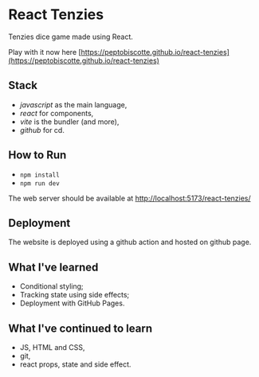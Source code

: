# React Tenzies

Tenzies dice game made using React.

Play with it now here [https://peptobiscotte.github.io/react-tenzies](https://peptobiscotte.github.io/react-tenzies)

## Stack

- _javascript_ as the main language,
- _react_ for components,
- _vite_ is the bundler (and more),
- _github_ for cd.

## How to Run

- `npm install`
- `npm run dev`

The web server should be available at [http://localhost:5173/react-tenzies/](http://localhost:5173/react-tenzies/)

## Deployment

The website is deployed using a github action and hosted on github page.

## What I've learned

- Conditional styling;
- Tracking state using side effects;
- Deployment with GitHub Pages.

## What I've continued to learn

- JS, HTML and CSS,
- git,
- react props, state and side effect.
